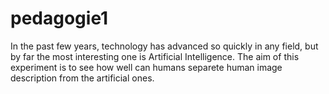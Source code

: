 # pedagogie1
In the past few years, technology has advanced so quickly in any field, but by far the most interesting one is Artificial Intelligence. The aim of this experiment is to see how well can humans separete human image description from the artificial ones.
